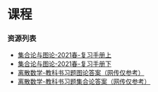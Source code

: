 # 课程

### 资源列表

- [集合论与图论-2021春-复习手册上](https://raw.githubusercontent.com/HIT-FC-OpenCS/CS_Courses/main/公共课程/集合论与图论/课程复习资料/集合论与图论-2021春-复习手册上.pdf)
- [集合论与图论-2021春-复习手册下](https://raw.githubusercontent.com/HIT-FC-OpenCS/CS_Courses/main/公共课程/集合论与图论/课程复习资料/集合论与图论-2021春-复习手册下.pdf)
- [离散数学-教科书习题图论答案（网传仅参考）](https://raw.githubusercontent.com/HIT-FC-OpenCS/CS_Courses/main/公共课程/集合论与图论/课程学习资源/离散数学-教科书习题图论答案（网传仅参考）.zip)
- [离散数学-教科书习题集合论答案（网传仅参考）](https://raw.githubusercontent.com/HIT-FC-OpenCS/CS_Courses/main/公共课程/集合论与图论/课程学习资源/离散数学-教科书习题集合论答案（网传仅参考）.pdf)
